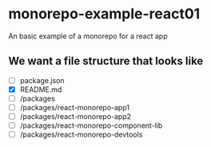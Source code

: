 # monorepo-example-react01
An basic example of a monorepo for a react app



## We want a file structure that looks like

- [ ] package.json
- [x] README.md
- [ ] /packages
- [ ] /packages/react-monorepo-app1
- [ ] /packages/react-monorepo-app2
- [ ] /packages/react-monorepo-component-lib
- [ ] /packages/react-monorepo-devtools
